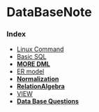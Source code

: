 # DataBaseNote
### Index

- [Linux Command](LinuxSql.sh)
- [Basic SQL](BASIC_SQL.md)
- **[MORE DML](MoreDMLofSQL.md)**
- [ER model](ER_model.md)
- **[Normalization](Normalization.md)**
- **[RelationAlgebra](RelationalAlgebra.md)**
- [VIEW](VIEW.md)
- **[Data Base Questions](DataBaseLeetCode\solution.md)**


